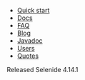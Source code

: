 <ul class="main-menu-pages">
  <li><a href="{{ BASE_PATH }}/quick-start.html">Quick start</a></li>
  <li><a href="{{ BASE_PATH }}/documentation.html">Docs</a></li>
  <li><a href="{{ BASE_PATH }}/faq.html">FAQ</a></li>
  <li><a href="{{ BASE_PATH }}/blog.html">Blog</a></li>
  <li><a href="{{ BASE_PATH }}/javadoc.html">Javadoc</a></li>
  <li><a href="{{ BASE_PATH }}/users.html">Users</a></li>
  <li><a href="{{ BASE_PATH }}/quotes.html">Quotes</a></li>
</ul>

<div class="news">
  <div class="news-line">Released Selenide 4.14.1</div>
</div>

<h3 style="display:none">Blog</h3>
<div class="archive" style="display:none">
  {% assign posts_collate = site.posts %}
  {% include JB/posts_collate %}
  <a href="{{ BASE_PATH }}/archive.html" class="right small">Blog archive</a>
</div>
